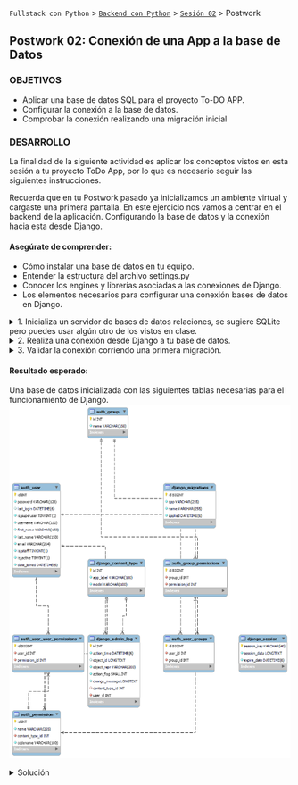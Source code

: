`Fullstack con Python` > [`Backend con Python`](../../Readme.md) > [`Sesión 02`](../Readme.md) > Postwork
## Postwork 02: Conexión de una App a la base de Datos

### OBJETIVOS
- Aplicar una base de datos SQL para el proyecto To-DO APP.
- Configurar la conexión a la base de datos.
- Comprobar la conexión realizando una migración inicial

### DESARROLLO
La finalidad de la siguiente actividad es aplicar los conceptos vistos en esta sesión a tu proyecto ToDo App, por lo que es necesario seguir las siguientes instrucciones.

Recuerda que en tu Postwork pasado ya inicializamos un ambiente virtual y cargaste una primera pantalla. En este ejercicio nos vamos a centrar en el backend de la aplicación. Configurando la base de datos y la conexión hacia esta desde Django.


#### Asegúrate de comprender:
- Cómo instalar una base de datos en tu equipo.
- Entender la estructura del archivo settings.py
- Conocer los engines y librerías asociadas a las conexiones de Django.
- Los elementos necesarios para configurar una conexión bases de datos en Django.

<details><summary>
1. Inicializa un servidor de bases de datos relaciones, se sugiere SQLite pero puedes usar algún otro de los vistos en clase.
</summary>
Instala la base de datos de tu preferencia. Es importante que verifiques que el usuario exista y tenga los permisos adecuados, además debe de estar expuesta y accesible mediante el host y los puertos que Django espera recibir en el string de conexión.
</details>


<details><summary>
2. Realiza una conexión desde Django a tu base de datos.

</summary>
Para lograr esto debes de instalar el módulo de conexión a base de datos que corresponda al engine que decidiste usar, estos se instalan con `pip` dentro del entorno virtual donde ejecutas la app, posteriormente modifica el archivo settings.py para copiar los parámetros de conexión de la base que configuraste anteriormente.
</details>


<details><summary>
3. Validar la conexión corriendo una primera migración.

</summary>
Una vez configurada la conexión puedes verificarla haciendo la migración inicial, recuerda que las opciones a tu disposición están asociadas a `python manage.py`
</details>

#### Resultado esperado:

Una base de datos inicializada con las siguientes tablas necesarias para el funcionamiento de Django.
   ![](img/img1.png)


<details>
<summary>
Solución</summary>

1. Inicializar un servidor de bases de datos relaciones. Este paso dependerá del servicio que se haya elegido. Como referencia utilizar los ejemplos de la sesión.

2. Realiza una conexión desde Django a tu base de datos.

La conexión de la base de datos debe especificarse en el archivo settings.py


```python
DATABASES = {
    'default': {
        'ENGINE': 'django.db.backends.postgresql_psycopg2',
        'NAME': 'db_name',
        'USER': 'postgres',
        'PASSWORD': 'postgres',
        'HOST': 'localhost',
        'PORT': '', # default is 5432
    }
}
```

3. Validar la conexión corriendo una primera migración.

Se valida la conexión con:

```console
python manage.py migrate
```
adicionalmente se pueden usar los parametros makemigrations:

```console
python manage.py makemigrations nombre
```

Recuerda nombre a una migración. y SQLmigrate pare ver las operaciones.

```console
python manage.py makemigrations nombre
```
</details>
